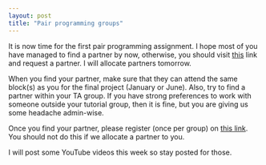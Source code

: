 ```yaml
---
layout: post
title: "Pair programming groups"
---
```


It is now time for the first pair programming assignment. I hope most of you have managed to find a partner by now,
otherwise, you should visit [this](https://docs.google.com/forms/d/e/1FAIpQLSd0FZT-hhvWnmIQy7vTXWhhWlhFB8gptJOdnEEP5G-IJnbY8A/viewform)
link and request a partner. I will allocate partners tomorrow.

When you find your partner, make sure that they can attend the same block(s) as you for the final project (January 
or June). Also, try to find a partner within your TA group. If you have strong preferences to work with
someone outside your tutorial group, then it is fine, but you are giving us some headache admin-wise.

Once you find your partner, please register (once per group) on 
[this link](https://docs.google.com/forms/d/e/1FAIpQLSdeH5mSNVzAJ84RNHM2D2Dk5IA0jsnVZZ6igkZQ7sK9GmHUeQ/viewform).
You should not do this if we allocate a partner to you.

I will post some YouTube videos this week so stay posted for those.
